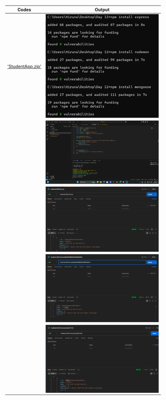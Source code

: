 | Codes | Output |  
|-------|--------|  
|['StudentApp.zip'](./Codes/StudentApp.zip)|![1.png](./Outputs/1.png)|  
| |![2.png](./Outputs/2.png)| 
| |![3.png](./Outputs/3.png)| 
| |![4.png](./Outputs/4.png)| 
| |![5.png](./Outputs/5.png)| 
